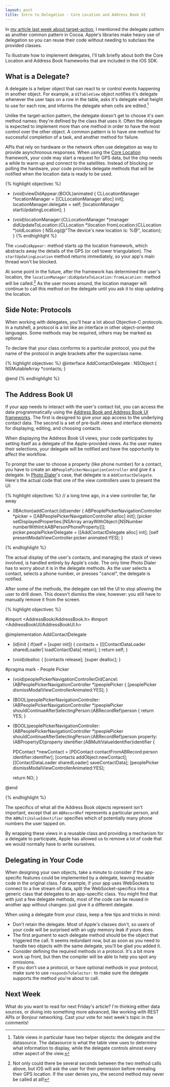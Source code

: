 ```yaml
---
layout: post
title: Intro to Delegation - Core Location and Address Book UI
---
```


In [my article last week about target-action][target-action], I mentioned the delegate pattern as 
another common pattern in Cocoa. Apple's libraries make heavy use of delegation so you can reuse 
their code without needing to subclass the provided classes.

To illustrate how to implement delegates, I'll talk briefly about both the Core Location and
Address Book frameworks that are included in the iOS SDK.

[target-action]: http://justinvoss.com/programming/2011/08/19/cocoa-target-action/


What is a Delegate?
-------------------

A delegate is a helper object that can react to or control events happening in another object.
For example, a `UITableView` object notifies it's delegate whenever the user taps on a row in the table,
asks it's delegate what height to use for each row, and informs the delegate when cells are edited.[^table]

[^table]: Table views in particular have two helper objects: the delegate and the datasource. The datasource is what
    the table view uses to determine what information to display, while the delegate controls almost every
    other aspect of the view.

Unlike the target-action pattern, the delegate doesn't get to choose it's own method names: they're 
defined by the class that uses it. Often the delegate is expected to implement more than one method in
order to have the most control over the other object. A common pattern is to have one method for successful
completion of a task, and another method for failure.

APIs that rely on hardware or the network often use delegation as way to provide asynchronous responses.
When using the [Core Location][corelocation] framework, your code may start a request for GPS data, but the chip 
needs a while to warm up and connect to the satellites. Instead of blocking or polling the hardware,
your code provides delegate methods that will be notified when the location data is ready to be used.

[corelocation]: http://developer.apple.com/library/ios/#documentation/CoreLocation/Reference/CoreLocation_Framework/_index.html#//apple_ref/doc/uid/TP40007123

{% highlight objectivec %}
- (void)viewDidAppear:(BOOL)animated
{
  CLLocationManager *locationManager = [[CLLocationManager alloc] init];
  locationManager.delegate = self;
  [locationManager startUpdatingLocation];
}

- (void)locationManager:(CLLocationManager *)manager
    didUpdateToLocation:(CLLocation *)location
           fromLocation:(CLLocation *)oldLocation
{
  NSLog(@"The device's new location is: %@", location);
}
{% endhighlight %}

The `viewDidAppear:` method starts up the location framework, which abstracts away the details of the
GPS (or cell tower triangulation). The `startUpdatingLocation` method returns immediately, so your
app's main thread won't be blocked.

At some point in the future, after the framework has determined the user's location, the
`locationManager:didUpdateToLocation:fromLocation:` method will be called.[^denied] As the user moves around,
the location manager will continue to call this method on the delegate until you ask it to stop
updating the location.

[^denied]: Not only could there be several seconds between the two method calls above, but iOS will 
    ask the user for their permission before revealing their GPS location. If the user denies you, 
    the second method may never be called at all!


Side Note: Protocols
--------------------

When working with delegates, you'll hear a lot about Objective-C protocols. In a nutshell, a protocol is
a lot like an interface in other object-oriented languages. Some methods may be required, others may
be marked as optional.

To declare that your class conforms to a particular protocol, you put the name of the protocol in 
angle brackets after the superclass name.

{% highlight objectivec %}
@interface AddContactDelegate : NSObject <ABPeoplePickerNavigationControllerDelegate> {
    NSMutableArray *contacts;
}

@end
{% endhighlight %}


The Address Book UI
-------------------

If your app needs to interact with the user's contact list, you can access the data programmatically using
the [Address Book and Address Book UI frameworks][ab-docs]. The first is designed to give your app access to the
underlying contact data. The second is a set of pre-built views and interface elements for displaying,
editing, and choosing contacts.

[ab-docs]: http://developer.apple.com/library/ios/#documentation/ContactData/Conceptual/AddressBookProgrammingGuideforiPhone/Introduction.html#//apple_ref/doc/uid/TP40007744

When displaying the Address Book UI views, your code participates by setting itself as a delegate of the
Apple-provided views. As the user makes their selections, your delegate will be notified and have the
opportunity to affect the workflow.

To prompt the user to choose a property (like phone number) for a contact, you have to create an `ABPeoplePickerNavigationController`
and give it a delegate. In [Photo Dialer][photo-dialer]'s case, that delegate is a `AddContactDelegate`.
Here's the actual code that one of the view controllers uses to present the UI:

[photo-dialer]: http://bit.ly/photo-dialer

{% highlight objectivec %}
// a long time ago, in a view controller far, far away

- (IBAction)addContact:(id)sender
{
    ABPeoplePickerNavigationController *picker = [[ABPeoplePickerNavigationController alloc] init];
    [picker setDisplayedProperties:[NSArray arrayWithObject:[NSNumber numberWithInt:kABPersonPhoneProperty]]];
    picker.peoplePickerDelegate = [[AddContactDelegate alloc] init];
    [self presentModalViewController:picker animated:YES];
}

{% endhighlight %}

The actual display of the user's contacts, and managing the stack of views involved, is handled entirely
by Apple's code. The only time Photo Dialer has to worry about it is in the delegate methods. As the user
selects a contact, selects a phone number, or presses "cancel", the delegate is notified.

After some of the methods, the delegate can tell the UI to stop allowing the user to drill down. This
doesn't dismiss the view, however: you still have to manually remove it from the screen.

{% highlight objectivec %}

#import <AddressBook/AddressBook.h>
#import <AddressBookUI/AddressBookUI.h>


@implementation AddContactDelegate

- (id)init
{
    if(self = [super init]) {
        contacts = [[[ContactDataLoader sharedLoader] loadContactData] retain];
    }
    return self;
}

- (void)dealloc
{
    [contacts release];
    [super dealloc];
}

#pragma mark - People Picker

- (void)peoplePickerNavigationControllerDidCancel:(ABPeoplePickerNavigationController *)peoplePicker
{
    [peoplePicker dismissModalViewControllerAnimated:YES];
}

- (BOOL)peoplePickerNavigationController:(ABPeoplePickerNavigationController *)peoplePicker
      shouldContinueAfterSelectingPerson:(ABRecordRef)person
{
    return YES;
}

- (BOOL)peoplePickerNavigationController:(ABPeoplePickerNavigationController *)peoplePicker 
      shouldContinueAfterSelectingPerson:(ABRecordRef)person
                                property:(ABPropertyID)property 
                              identifier:(ABMultiValueIdentifier)identifier
{
    
    PDContact *newContact = [PDContact contactFromABRecord:person identifier:identifier];
    [contacts addObject:newContact];
    [[ContactDataLoader sharedLoader] saveContactData];
    [peoplePicker dismissModalViewControllerAnimated:YES];
    
    return NO;
}

@end

{% endhighlight %}

The specifics of what all the Address Book objects represent isn't important, except that an
`ABRecordRef` represents a particular person, and the `ABMultiValueIdentifier` specifies which
of potentially many phone numbers the user tapped on.

By wrapping these views in a reusable class and providing a mechanism for a delegate to participate,
Apple has allowed us to remove a lot of code that we would normally have to write ourselves.


Delegating in Your Code
-----------------------

When designing your own objects, take a minute to consider if the app-specific features could be
implemented by a delegate, leaving reusable code in the original class. For example, if your app uses
WebSockets to connect to a live stream of data, split the WebSocket-specifics into a generic class that
delegates to an app-specific class. You might find that with just a few delegate methods, most of 
the code can be reused in another app without changes: just give it a different delegate.

When using a delegate from your class, keep a few tips and tricks in mind:

* Don't retain the delegate. Most of Apple's classes don't, so users of your code will be surprised
  with an ugly memory leak if yours does.
* The first argument to each delegate method should be the object that triggered the call. It seems
  redundant now, but as soon as you need to handle two objects with the same delegate, you'll be glad
  you added it.
* Consider defining the required methods in a protocol. It's a bit more work up front, but then 
  the compiler will be able to help you spot any omissions.
* If you don't use a protocol, or have optional methods in your protocol, make sure to use
  `respondsToSelector:` to make sure the delegate supports the method you're about to call.


Next Week
---------

What do you want to read for next Friday's article? I'm thinking either data sources, or diving
into something more advanced, like working with REST APIs or Bonjour networking. Cast your vote
for next week's topic in the comments!

